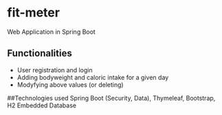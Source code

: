 # fit-meter
Web Application in Spring Boot
## Functionalities
* User registration and login
* Adding bodyweight and caloric intake for a given day
* Modyfying above values (or deleting)

##Technologies used
Spring Boot (Security, Data), Thymeleaf, Bootstrap, H2 Embedded Database
